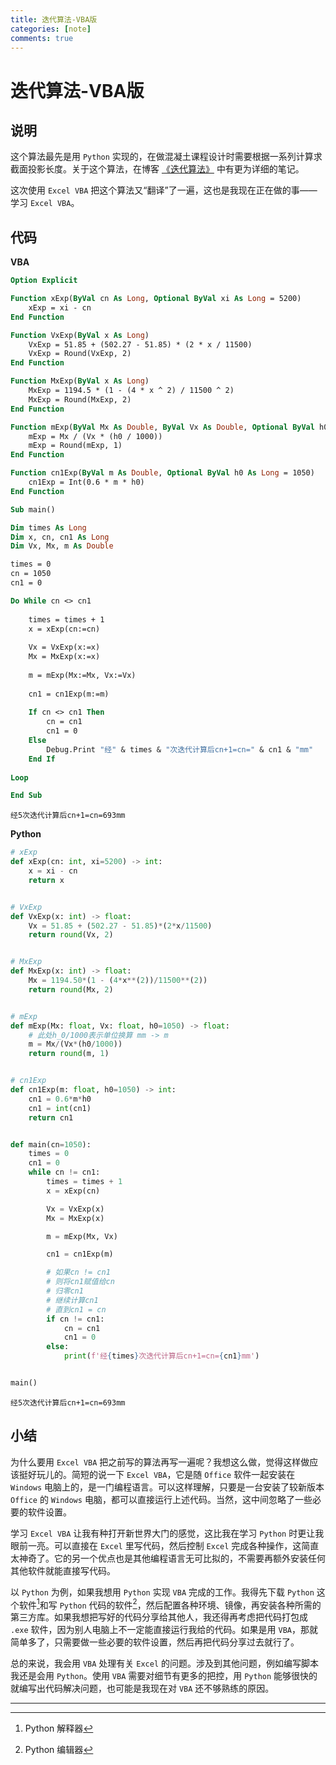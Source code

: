 ```yaml
---
title: 迭代算法-VBA版
categories: [note]
comments: true
---
```


# 迭代算法-VBA版

## 说明

这个算法最先是用 `Python` 实现的，在做混凝土课程设计时需要根据一系列计算求截面投影长度。关于这个算法，在博客 [《迭代算法》](https://qiulinxin.github.io/2023-02/%E8%BF%AD%E4%BB%A3%E7%AE%97%E6%B3%95) 中有更为详细的笔记。

这次使用 `Excel VBA` 把这个算法又“翻译”了一遍，这也是我现在正在做的事——学习 `Excel VBA`。

## 代码

**VBA**

```vb
Option Explicit

Function xExp(ByVal cn As Long, Optional ByVal xi As Long = 5200)
    xExp = xi - cn
End Function

Function VxExp(ByVal x As Long)
    VxExp = 51.85 + (502.27 - 51.85) * (2 * x / 11500)
    VxExp = Round(VxExp, 2)
End Function

Function MxExp(ByVal x As Long)
    MxExp = 1194.5 * (1 - (4 * x ^ 2) / 11500 ^ 2)
    MxExp = Round(MxExp, 2)
End Function

Function mExp(ByVal Mx As Double, ByVal Vx As Double, Optional ByVal h0 As Long = 1050)
    mExp = Mx / (Vx * (h0 / 1000))
    mExp = Round(mExp, 1)
End Function

Function cn1Exp(ByVal m As Double, Optional ByVal h0 As Long = 1050)
    cn1Exp = Int(0.6 * m * h0)
End Function

Sub main()

Dim times As Long
Dim x, cn, cn1 As Long
Dim Vx, Mx, m As Double

times = 0
cn = 1050
cn1 = 0

Do While cn <> cn1
    
    times = times + 1
    x = xExp(cn:=cn)
    
    Vx = VxExp(x:=x)
    Mx = MxExp(x:=x)
    
    m = mExp(Mx:=Mx, Vx:=Vx)
    
    cn1 = cn1Exp(m:=m)
    
    If cn <> cn1 Then
        cn = cn1
        cn1 = 0
    Else
        Debug.Print "经" & times & "次迭代计算后cn+1=cn=" & cn1 & "mm"
    End If
    
Loop

End Sub

```

```
经5次迭代计算后cn+1=cn=693mm
```

**Python**

```python
# xExp
def xExp(cn: int, xi=5200) -> int:
    x = xi - cn
    return x


# VxExp
def VxExp(x: int) -> float:
    Vx = 51.85 + (502.27 - 51.85)*(2*x/11500)
    return round(Vx, 2)


# MxExp
def MxExp(x: int) -> float:
    Mx = 1194.50*(1 - (4*x**(2))/11500**(2))
    return round(Mx, 2)


# mExp
def mExp(Mx: float, Vx: float, h0=1050) -> float:
    # 此处h_0/1000表示单位换算 mm -> m
    m = Mx/(Vx*(h0/1000))
    return round(m, 1)


# cn1Exp
def cn1Exp(m: float, h0=1050) -> int:
    cn1 = 0.6*m*h0
    cn1 = int(cn1)
    return cn1


def main(cn=1050):
    times = 0
    cn1 = 0
    while cn != cn1:
        times = times + 1
        x = xExp(cn)

        Vx = VxExp(x)
        Mx = MxExp(x)

        m = mExp(Mx, Vx)

        cn1 = cn1Exp(m)

        # 如果cn != cn1
        # 则将cn1赋值给cn
        # 归零cn1
        # 继续计算cn1
        # 直到cn1 = cn
        if cn != cn1:
            cn = cn1
            cn1 = 0
        else:
            print(f'经{times}次迭代计算后cn+1=cn={cn1}mm')


main()

```

```
经5次迭代计算后cn+1=cn=693mm
```

## 小结

为什么要用 `Excel VBA` 把之前写的算法再写一遍呢？我想这么做，觉得这样做应该挺好玩儿的。简短的说一下 `Excel VBA`，它是随 `Office` 软件一起安装在 `Windows` 电脑上的，是一门编程语言。可以这样理解，只要是一台安装了较新版本 `Office` 的 `Windows` 电脑，都可以直接运行上述代码。当然，这中间忽略了一些必要的软件设置。

学习 `Excel VBA` 让我有种打开新世界大门的感觉，这比我在学习 `Python` 时更让我眼前一亮。可以直接在 `Excel` 里写代码，然后控制 `Excel` 完成各种操作，这简直太神奇了。它的另一个优点也是其他编程语言无可比拟的，不需要再额外安装任何其他软件就能直接写代码。

以 `Python` 为例，如果我想用 `Python` 实现 `VBA` 完成的工作。我得先下载 `Python` 这个软件[^1]和写 `Python` 代码的软件[^2]，然后配置各种环境、镜像，再安装各种所需的第三方库。如果我想把写好的代码分享给其他人，我还得再考虑把代码打包成 `.exe` 软件，因为别人电脑上不一定能直接运行我给的代码。如果是用 `VBA`，那就简单多了，只需要做一些必要的软件设置，然后再把代码分享过去就行了。

总的来说，我会用 `VBA` 处理有关 `Excel` 的问题。涉及到其他问题，例如编写脚本我还是会用 `Python`。使用 `VBA` 需要对细节有更多的把控，用 `Python` 能够很快的就编写出代码解决问题，也可能是我现在对 `VBA` 还不够熟练的原因。

---

[^1]: Python 解释器
[^2]: Python 编辑器
